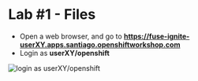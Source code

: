 # Lab \#1 - Files

* Open a web browser, and go to **https://fuse-ignite-userXY.apps.santiago.openshiftworkshop.com**
* Login as **userXY/openshift**

![login as userXY/openshift](../.gitbook/assets/image%20%2867%29.png)




